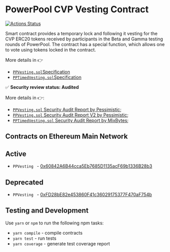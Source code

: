 # PowerPool CVP Vesting Contract

[![Actions Status](https://github.com/powerpool-finance/cvp-vesting-contract/workflows/CI/badge.svg)](https://github.com/powerpool-finance/cvp-vesting-contract/actions)

Smart contract provides a temporary lock and following it vesting for the CVP ERC20 tokens received by participants in the Beta and Gamma testing rounds of PowerPool. The contract has a special function, which allows one to vote using tokens locked in the contract.

More details in 👉 
- [`PPVesting.sol`Specification](https://github.com/powerpool-finance/powerpool-docs/blob/master/specifications/ppVesting.md)
- [`PPTimedVesting.sol`Specification](https://github.com/powerpool-finance/powerpool-docs/blob/master/specifications/PPTimedVesting.md)

✅ **Security review status: Audited**

More details in 👉: 
- [`PPVesting.sol` Security Audit Report by Pessimistic](https://github.com/powerpool-finance/powerpool-docs/blob/master/audits/powerPool-vesting-security.pdf);
- [`PPVesting.sol` Security Audit Report V2 by Pessimistic](https://github.com/powerpool-finance/powerpool-docs/blob/master/audits/powerPool-vestingV2-security.pdf);
- [`PPTimedVesting.sol` Security Audit Report by MixBytes](https://github.com/powerpool-finance/powerpool-docs/blob/master/audits/PPTimedVesting_MixBytes.pdf);

## Contracts on Ethereum Main Network

## Active
- `PPVesting ` - [0x60842A6B44cca5Eb7685D1135acF69b1336B28b3](https://etherscan.io/address/0x60842A6B44cca5Eb7685D1135acF69b1336B28b3)

## Deprecated
- `PPVesting ` - [0xFD28bE82e453860F41c36029175377F470aF754b](https://etherscan.io/address/0xFD28bE82e453860F41c36029175377F470aF754b)

## Testing and Development

Use `yarn` or `npm` to run the following npm tasks:

- `yarn compile` - compile contracts
- `yarn test` - run tests
- `yarn coverage` - generate test coverage report
